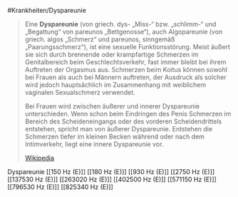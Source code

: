 #Krankheiten/Dyspareunie
> Eine **Dyspareunie** (von griech. dys- „Miss-“ bzw. „schlimm-“ und „Begattung“ von pareunos „Bettgenosse“), auch Algopareunie (von griech. algos „Schmerz“ und pareunos, sinngemäß „Paarungsschmerz“), ist eine sexuelle Funktionsstörung. Meist äußert sie sich durch brennende oder krampfartige Schmerzen im Genitalbereich beim Geschlechtsverkehr, fast immer bleibt bei ihrem Auftreten der Orgasmus aus. Schmerzen beim Koitus können sowohl bei Frauen als auch bei Männern auftreten, der Ausdruck als solcher wird jedoch hauptsächlich im Zusammenhang mit weiblichem vaginalen Sexualschmerz verwendet.
>
> Bei Frauen wird zwischen äußerer und innerer Dyspareunie unterschieden. Wenn schon beim Eindringen des Penis Schmerzen im Bereich des Scheideneingangs oder des vorderen Scheidendrittels entstehen, spricht man von äußerer Dyspareunie. Entstehen die Schmerzen tiefer im kleinen Becken während oder nach dem Intimverkehr, liegt eine innere Dyspareunie vor.
>
> [Wikipedia](https://de.wikipedia.org/wiki/Dyspareunie)

Dyspareunie
[[150 Hz (E)]]
[[180 Hz (E)]]
[[930 Hz (E)]]
[[2750 Hz (E)]]
[[137530 Hz (E)]]
[[263020 Hz (E)]]
[[402500 Hz (E)]]
[[571150 Hz (E)]]
[[796530 Hz (E)]]
[[825340 Hz (E)]]